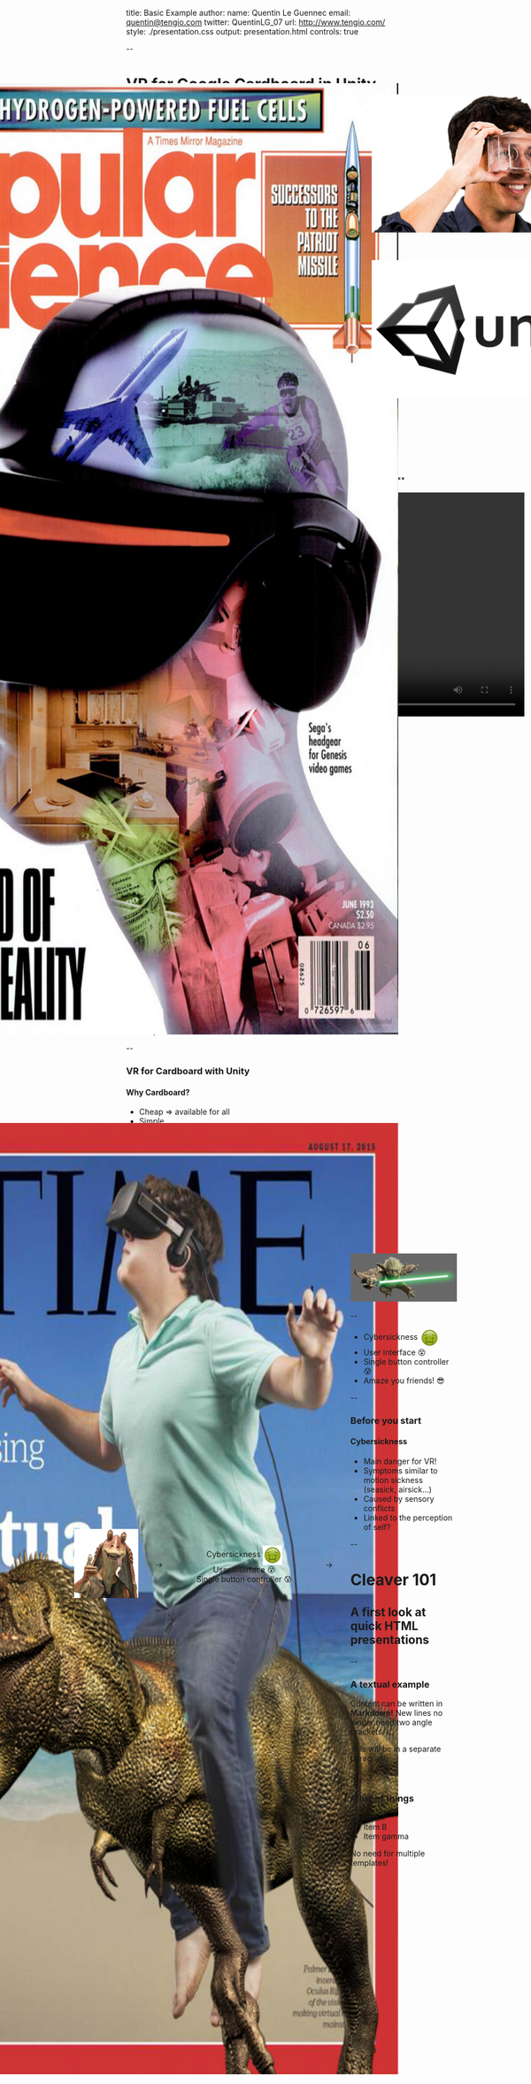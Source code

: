 title: Basic Example
author:
  name: Quentin Le Guennec
  email: quentin@tengio.com
  twitter: QuentinLG_07
  url: http://www.tengio.com/
style: ./presentation.css
output: presentation.html
controls: true

--

# VR for Google Cardboard in Unity
## *Challenges and opportunities*

--

## VR for Google Cardboard in Unity
### *Challenges and opportunities*

--

### VR for Google Cardboard in Unity
#### *Challenges and opportunities*

--

### Content

- 5 W's of VR (sort of...)
- Cardboard and Unity
- Must-know of VR
 - Cybersickness
 - UI
 - Single button controller
- Future of VR?
- Cute kitten picture &#128049;

--

### 5 W's of VR
#### What is VR?

Trick the user's senses into believing he is somewhere else.
<p style="text-align: right;">*"It's a trap!"* **Admiral Gial Ackbar**</p>

<!-- <div style="float: bottom; height: auto; overflow: auto;"> -->
<video style="position: fixed;" width="720" height="405" controls>
 <source src="./videos/final_1.mp4" type="video/mp4">
Your browser does not support the video tag.
</video>
<!-- </div> -->
--

#### 5 W's of VR
##### Where: which industries?

Mainly entertainment and education.

A whole new medium, very immersive.

--

#### 5 W's of VR
##### Who can build VR experiences?

Everyone at a basic level.

Game designers and filmmakers. **BUT** many new factors to consider.

--

#### 5 W's of VR
##### When VR?

<img style="position: absolute; top: 5%; right: 25%; height: 43%" src="./images/popular_science_june_1993.png"/>
<img style="position: absolute; bottom: 5%; right: 25%; height: 43%" src="./images/time_august_2015.jpg"/>

~~25 years ago?~~

**Now!**

(with a *LOT* to come...)

--

#### 5 W's of VR
##### When VR?

<img style="position: absolute; top: 5%; right: 25%; height: 43%" src="./images/popular_science_june_1993.png"/>
<img style="position: absolute; bottom: 5%; right: 25%; height: 43%" src="./images/time_august_2015_remake.jpg"/>

~~25 years ago?~~

**Now!**

(with a *LOT* to come...)

And a lot cooler &#128526;

--

#### 5 W's of VR
##### Why VR?

Because it's <span class="rainbow" style="font-size: 2.5em; vertical-align: middle;">**AWESOME!**</span>

...and opens new doors <span style="font-size: 0.5em; vertical-align: middle;">(to <span class="rainbow" >**AWESOMENESS!**</span>)</span>

--

### VR for Cardboard with Unity
<img style="position: absolute; top: 220px; left: 70%; height: 250px" src="./images/cardboard_plastic_cropped.png"/>
<img style="position: absolute; top: 520px; left: 70%; min-left: 2000px;  height: 250px" src="./images/unity_logo.png"/>

<h4 class="no-vertical-margin">Why Cardboard?</h4>
 <ul class="no-vertical-margin">
  <li>Cheap => available for all</li>
  <li>Simple</li>
  <li>Good enough</li>
 </ul>

<h4 class="no-vertical-margin">Why Unity?</h4>
 <ul class="no-vertical-margin">
  <li>Google made a Cardboard SDK for Unity</li>
  <li>It's **Fun** to use!</li>
  <li>It's powerful</li>
  <li>It's *free* (until you want to monetize your apps)</li>
 </ul>

--

### Before you start
<p></p>

<div style="position: absolute; left: 10%; width: 80%; align-items: center; justify-content: center; display: flex;">
  <div style="width: 15%;">
    <img style="width: 100%;" src="./images/jar_jar_no_background.png"/>
  </div>

  <div style="width: 10%; text-align: center;">
   &#8594;
  </div>

  <div style="text-align: center; width: 30%;">
  <ul style="list-style-type:none; margin: 0px; padding: 0px;">
   <li>Cybersickness <img style="width: 35px; vertical-align: middle;" src="./images/nauseated_emoji.png"/></li>
   <li>User interface &#128565;</li>
   <li>Single button controller &#128560;</li>
  </ul>
  </div>

  <div style="width: 10%; text-align: center;">
    &#8594;
  </div>

  <div style="width: 25%;">
    <img style="width: 100%;" src="./images/yoda.jpg"/>
  <div>
</div>

--

- Cybersickness <img style="width: 35px; vertical-align: middle;" src="./images/nauseated_emoji.png"/>  
- User interface &#128565;
- Single button controller &#128560;
- Amaze you friends! &#128526;

--

### Before you start
#### Cybersickness

- Main danger for VR!
- Symptoms similar to motion sickness (seasick, airsick...)
- Caused by sensory conflicts
- Linked to the perception of self?


--

# Cleaver 101
## A first look at quick HTML presentations

--

### A textual example

Content can be written in **Markdown!** New lines no longer need two angle brackets.

This will be in a separate paragraph

--

### A list of things

* Item 1
* Item B
* Item gamma

No need for multiple templates!
